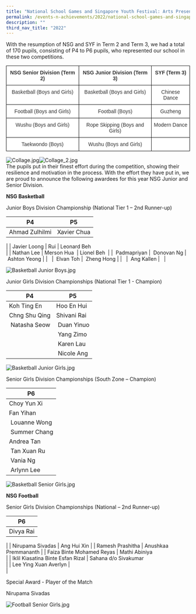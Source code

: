 ```yaml
---
title: "National School Games and Singapore Youth Festival: Arts Presentation"
permalink: /events-n-achievements/2022/national-school-games-and-singapore-youth-festival-arts-presentation/
description: ""
third_nav_title: "2022"
---
```

With the resumption of NSG and SYF in Term 2 and Term 3, we had a total of 170 pupils, consisting of P4 to P6 pupils, who represented our school in these two competitions.  
  

<style type="text/css">
.tg  {border-collapse:collapse;border-spacing:0;}
.tg td{border-color:black;border-style:solid;border-width:1px;font-family:Arial, sans-serif;font-size:14px;
  overflow:hidden;padding:10px 5px;word-break:normal;}
.tg th{border-color:black;border-style:solid;border-width:1px;font-family:Arial, sans-serif;font-size:14px;
  font-weight:normal;overflow:hidden;padding:10px 5px;word-break:normal;}
.tg .tg-jc2m{background-color:#FFF;color:#303030;font-weight:bold;text-align:center;vertical-align:top}
.tg .tg-epkd{background-color:#FFF;color:#303030;text-align:center;vertical-align:top}
</style>
<table class="tg">
<thead>
  <tr>
    <th class="tg-jc2m">NSG Senior Division (Term 2)</th>
    <th class="tg-jc2m">NSG Junior Division (Term 3)</th>
    <th class="tg-jc2m">SYF (Term 3)</th>
  </tr>
</thead>
<tbody>
  <tr>
    <td class="tg-epkd">Basketball (Boys and Girls)</td>
    <td class="tg-epkd">Basketball (Boys and Girls)</td>
    <td class="tg-epkd">Chinese Dance</td>
  </tr>
  <tr>
    <td class="tg-epkd">Football (Boys and Girls)</td>
    <td class="tg-epkd">Football (Boys)<br></td>
    <td class="tg-epkd">Guzheng</td>
  </tr>
  <tr>
    <td class="tg-epkd"> Wushu (Boys and Girls)</td>
    <td class="tg-epkd"> Rope Skipping (Boys and Girls)</td>
    <td class="tg-epkd"> Modern Dance</td>
  </tr>
  <tr>
    <td class="tg-epkd"> Taekwondo (Boys)</td>
    <td class="tg-epkd">  Wushu (Boys and Girls)</td>
    <td class="tg-epkd"> </td>
  </tr>
</tbody>
</table>

![Collage.jpg](https://yangzhengpri.moe.edu.sg/qql/slot/u703/2022/Events-updated/2022/NSG%20&%20SYF/Collage.jpg)![Collage_2.jpg](https://yangzhengpri.moe.edu.sg/qql/slot/u703/2022/Events-updated/2022/NSG%20&%20SYF/Collage_2.jpg)  
The pupils put in their finest effort during the competition, showing their resilience and motivation in the process. With the effort they have put in, we are proud to announce the following awardees for this year NSG Junior and Senior Division.  
  

**NSG Basketball** 

Junior Boys Division Championship (National Tier 1 – 2nd Runner-up)  

| P4 | P5 |
| --- | --- |
| Ahmad Zulhilmi | Xavier Chua | Ashmit Prakash  
 |
| Javier Loong | Rui | Leonard Beh  
 |
| Nathan Lee | Merson Hua  | Lionel Beh  |
|  Padmapriyan |  Donovan Ng |  Ashton Yeong |
|   |  Elvan Toh |  Zheng Hong |
|   |  Ang Kallen |   |

  

  

  

  

  

  

  

  

![Basketball Junior Boys.jpg](https://yangzhengpri.moe.edu.sg/qql/slot/u703/2022/Events-updated/2022/NSG%20&%20SYF/Basketball%20Junior%20Boys.jpg)  

  

  

  

  

  

  

  

  

  

  

  

  

  

Junior Girls Division Championships (National Tier 1 - Champion)  

| P4 | P5 |
| --- | --- |
| Koh Ting En | Hoo En Hui | Soh Ting Xuan |
| Chng Shu Qing | Shivani Rai | Tian Kexin |
|  Natasha Seow |  Duan Yinuo | Nur Qistina |
|   |  Yang Zimo | Fatima Hasna  |
|   |  Karen Lau | Jacelyn Lim  |
|   |  Nicole Ang |  Tam Xun Xin |

  

  

  

  

  

  

  

![Basketball Junior Girls.jpg](https://yangzhengpri.moe.edu.sg/qql/slot/u703/2022/Events-updated/2022/NSG%20&%20SYF/Basketball%20Junior%20Girls.jpg)  

  

  

  

  

  

  

  

  

  

  

  

  

  

  

  

  

Senior Girls Division Championships (South Zone – Champion)  

| P6 |
| --- |
| Choy Yun Xi  
 | Fan Yihan |
|  Louanne Wong | Cayline Lim  |
|  Summer Chang | Lee Joey  |
| Andrea Tan  |  Oh Yu Tong |
|  Tan Xuan Ru | Tan Hwee Cheng  |
|  Vania Ng |  Ye Yuxin |
|  Arlynn Lee |   |

  

  

  

  

  

  

  

  

  

![Basketball Senior Girls.jpg](https://yangzhengpri.moe.edu.sg/qql/slot/u703/2022/Events-updated/2022/NSG%20&%20SYF/Basketball%20Senior%20Girls.jpg)  

  

  

  

  

  

  

  

  

  

  

  

  

  

**NSG Football**  

Senior Girls Division Championships (National – 2nd Runner-up)

| P6 |
| --- |
| Divya Rai | Tan Yuuri  
 |
| Nirupama Sivadas | Ang Hui Xin |
| Ramesh Prashitha | Anushkaa Premmananth |
| Faiza Binte Mohamed Reyas | Mathi Abiniya  
 |
| Iklil Kiasatina Binte Esfan Rizal | Sahana d/o Sivakumar  
 |
| Lee Ying Xuan Averlyn |   
 |

  

  

  

  

  

  

  

  

  

Special Award - Player of the Match

Nirupama Sivadas

![Football Senior Girls.jpg](https://yangzhengpri.moe.edu.sg/qql/slot/u703/2022/Events-updated/2022/NSG%20&%20SYF/Football%20Senior%20Girls.jpg)